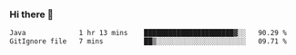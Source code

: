 ### Hi there 👋

<!--START_SECTION:waka-->

```txt
Java             1 hr 13 mins    ██████████████████████▓░░   90.29 %
GitIgnore file   7 mins          ██▒░░░░░░░░░░░░░░░░░░░░░░   09.71 %
```

<!--END_SECTION:waka-->

<!--
**jerry-shao/jerry-shao** is a ✨ _special_ ✨ repository because its `README.md` (this file) appears on your GitHub profile.

Here are some ideas to get you started:

- 🔭 I’m currently working on ...
- 🌱 I’m currently learning ...
- 👯 I’m looking to collaborate on ...
- 🤔 I’m looking for help with ...
- 💬 Ask me about ...
- 📫 How to reach me: ...
- 😄 Pronouns: ...
- ⚡ Fun fact: ...
-->
